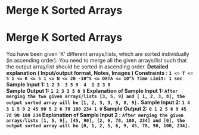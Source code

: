 # Merge K Sorted Arrays

# Merge K Sorted Arrays
You have been given ‘K’ different arrays/lists, which are sorted individually (in ascending order). You need to merge all the given arrays/list such that the output array/list should be sorted in ascending order.
**Detailed explanation**
**( Input/output format, Notes, Images )**
**Constraints :**
**`1 <= T <= 5
1 <= K <= 5
1 <= N <= 20
-10^5 <= DATA <= 10^5
Time Limit: 1 sec`**
**Sample Input 1:**
**`1
2
3 
3 5 9 
4 
1 2 3 8`   
Sample Output 1:**
**`1 2 3 3 5 8 9` 
Explanation of Sample Input 1:**
**`After merging the two given arrays/lists [3, 5, 9] and [ 1, 2, 3, 8], the output sorted array will be [1, 2, 3, 3, 5, 8, 9].`
Sample Input 2:**
**`1
4
3
1 5 9
2
45 90
5
2 6 78 100 234
1
0`
Sample Output 2:**
**`0 1 2 5 6 9 45 78 90 100 234`
Explanation of Sample Input 2 :**
**`After merging the given arrays/lists [1, 5, 9], [45, 90], [2, 6, 78, 100, 234] and [0], the output sorted array will be [0, 1, 2, 5, 6, 9, 45, 78, 90, 100, 234].`**